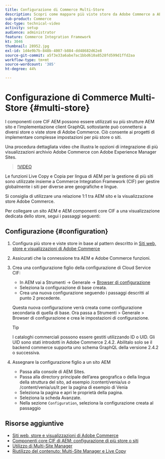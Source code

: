 ```yaml
---
title: Configurazione di Commerce Multi-Store
description: Scopri come mappare più viste store da Adobe Commerce a AEM. Questo consente ai progetti di supportare casi d’uso multi-tenant e multilingue.
sub-product: Commerce
doc-type: technical-video
activity: setup
audience: administrator
feature: Commerce Integration Framework
kt: 3046
thumbnail: 28952.jpg
exl-id: 1d4e9b7b-848b-4007-b884-dd48682d62e8
source-git-commit: a5f3e33a6abe7ac1bbd610a8528fd599d1ffd2aa
workflow-type: tm+mt
source-wordcount: '385'
ht-degree: 44%

---
```


# Configurazione di Commerce Multi-Store {#multi-store}

I componenti core CIF AEM possono essere utilizzati su più strutture AEM sito e l’implementazione client GraphQL sottostante può connettersi a diversi store o viste store di Adobe Commerce. Ciò consente ai progetti di implementare complesse impostazioni per più store o siti.

Una procedura dettagliata video che illustra le opzioni di integrazione di più visualizzazioni archivio Adobe Commerce con Adobe Experience Manager Sites.

>[!VIDEO](https://video.tv.adobe.com/v/28952/?quality=12)

Le funzioni Live Copy e Copia per lingua di AEM per la gestione di più siti sono utilizzate insieme a Commerce Integration Framework (CIF) per gestire globalmente i siti per diverse aree geografiche e lingue.

Si consiglia di utilizzare una relazione 1:1 tra AEM sito e la visualizzazione store Adobe Commerce.

Per collegare un sito AEM e AEM componenti core CIF a una visualizzazione dedicata dello store, segui i passaggi seguenti:

## Configurazione {#configuration}

1. Configura più store e viste store in base al pattern descritto in [Siti web, store e visualizzazioni di Adobe Commerce](https://docs.magento.com/m2/ce/user_guide/stores/websites-stores-views.html)

2. Assicurati che la connessione tra AEM e Adobe Commerce funzioni.

3. Crea una configurazione figlio della configurazione di Cloud Service CIF:

   * In AEM vai a Strumenti -> Generale -> [Browser di configurazione](/help/sites-administering/configurations.md#using-configuration-browser)
   * Seleziona la configurazione di base creata.
   * Crea una nuova configurazione seguendo i passaggi descritti al punto 2 precedente.

   Questa nuova configurazione verrà creata come configurazione secondaria di quella di base. Ora passa a Strumenti > Generale > Browser di configurazione e crea le impostazioni di configurazione.

   >[!TIP]
   >
   >I cataloghi commerciali possono essere gestiti utilizzando ID o UID. Gli UID sono stati introdotti in Adobe Commerce 2.4.2. Abilitalo solo se il backend commerce supporta uno schema GraphQL della versione 2.4.2 o successiva.

4. Assegnare la configurazione figlio a un sito AEM

   * Passa alla console di AEM Sites.
   * Passa alla directory principale dell’area geografica o della lingua della struttura del sito, ad esempio /content/venia/us _o_ /content/venia/us/it per la pagina di esempio di Venia
   * Seleziona la pagina e apri le proprietà della pagina.
   * Seleziona la scheda Avanzate.
   * Nella sezione `Configuration`, seleziona la configurazione creata al passaggio

## Risorse aggiuntive

* [Siti web, store e visualizzazioni di Adobe Commerce](https://docs.magento.com/m2/ce/user_guide/stores/websites-stores-views.html)
* [Componenti core CIF di AEM: configurazione di più store o siti](https://github.com/adobe/aem-core-cif-components/wiki/configuration#multi-store--site-configuration)
* [Utilizzo di Multi-Site Manager](https://experienceleague.adobe.com/docs/experience-manager-learn/sites/translation/multi-site-manager-feature-video-use.html)
* [Riutilizzo del contenuto: Multi-Site Manager e Live Copy](/help/sites-administering/msm.md)
